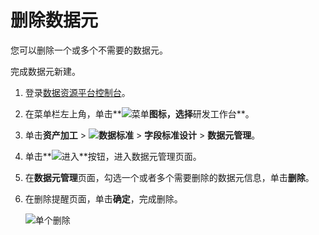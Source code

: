 # 删除数据元

您可以删除一个或多个不需要的数据元。

完成数据元新建。

1.  登录[数据资源平台控制台](https://dataq.console.aliyun.com)。

2.  在菜单栏左上角，单击**![菜单](https://static-aliyun-doc.oss-accelerate.aliyuncs.com/assets/img/zh-CN/6504337061/p188771.png)**图标，选择**研发工作台**。

3.  单击**资产加工** \> **![数据标准](https://static-aliyun-doc.oss-accelerate.aliyuncs.com/assets/img/zh-CN/6358100161/p208862.png)** \> **字段标准设计** \> **数据元管理**。

4.  单击**![进入](https://static-aliyun-doc.oss-accelerate.aliyuncs.com/assets/img/zh-CN/6504337061/p188815.png)**按钮，进入数据元管理页面。

5.  在**数据元管理**页面，勾选一个或者多个需要删除的数据元信息，单击**删除**。

6.  在删除提醒页面，单击**确定**，完成删除。

    ![单个删除](https://static-aliyun-doc.oss-accelerate.aliyuncs.com/assets/img/zh-CN/7566160161/p212844.png)


